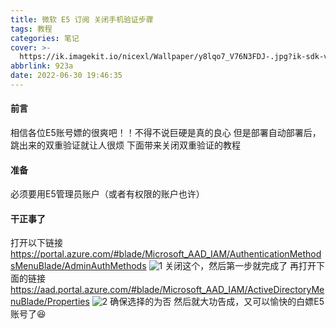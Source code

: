 ```yaml
---
title: 微软 E5 订阅 关闭手机验证步骤
tags: 教程
categories: 笔记
cover: >-
  https://ik.imagekit.io/nicexl/Wallpaper/y8lqo7_V76N3FDJ-.jpg?ik-sdk-version=javascript-1.4.3&updatedAt=1656590810720
abbrlink: 923a
date: 2022-06-30 19:46:35
---
```


#### 前言

相信各位E5账号嫖的很爽吧！！不得不说巨硬是真的良心
但是部署自动部署后，跳出来的双重验证就让人很烦
下面带来关闭双重验证的教程

#### 准备

必须要用E5管理员账户（或者有权限的账户也许）

#### 干正事了

打开以下链接
https://portal.azure.com/#blade/Microsoft_AAD_IAM/AuthenticationMethodsMenuBlade/AdminAuthMethods
![1](https://ik.imagekit.io/nicexl/text/gfngn_7-CSFJFbp.jpg?ik-sdk-version=javascript-1.4.3&updatedAt=1656590646811)
关闭这个，然后第一步就完成了
再打开下面的链接
https://aad.portal.azure.com/#blade/Microsoft_AAD_IAM/ActiveDirectoryMenuBlade/Properties
![2](https://ik.imagekit.io/nicexl/text/aad.portal.azure.com_0oKWfIH0JN.jpeg?ik-sdk-version=javascript-1.4.3&updatedAt=1656591132768)
确保选择的为否
然后就大功告成，又可以愉快的白嫖E5账号了😆

